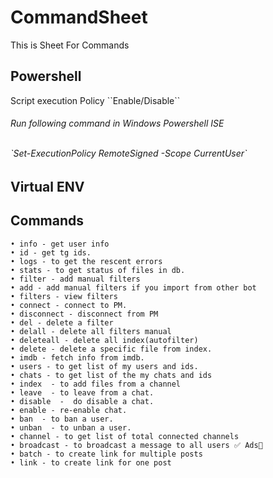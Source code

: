 # CommandSheet
This is Sheet For Commands
## Powershell
<p>Script execution Policy ``Enable/Disable`` </h4><br>
<h6>Run following command in Windows Powershell ISE</p><br>
`Set-ExecutionPolicy RemoteSigned -Scope CurrentUser`

## Virtual ENV
 
## Commands
```
• info - get user info
• id - get tg ids.
• logs - to get the rescent errors
• stats - to get status of files in db.
• filter - add manual filters
• add - add manual filters if you import from other bot
• filters - view filters
• connect - connect to PM.
• disconnect - disconnect from PM
• del - delete a filter
• delall - delete all filters manual
• deleteall - delete all index(autofilter)
• delete - delete a specific file from index.
• imdb - fetch info from imdb.
• users - to get list of my users and ids.
• chats - to get list of the my chats and ids 
• index  - to add files from a channel
• leave  - to leave from a chat.
• disable  -  do disable a chat.
• enable - re-enable chat.
• ban  - to ban a user.
• unban  - to unban a user.
• channel - to get list of total connected channels
• broadcast - to broadcast a message to all users ✅ Ads📢
• batch - to create link for multiple posts
• link - to create link for one post
```
